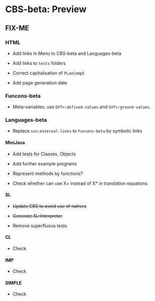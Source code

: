 CBS-beta: Preview
=================

FIX-ME
------

### HTML

- Add links in Menu to CBS-beta and Languages-beta

- Add links to `tests` folders

- Correct capitalisation of `PLanCompS`

- Add page generation date

### Funcons-beta

- Meta-variables: use `DVT<:defined-values` and `GVT<:ground-values`.

### Languages-beta

- Replace `svn:external-links` to `Funcons-beta` by symbolic links

#### MiniJava

- Add tests for Classes, Objects

- Add further example programs

- Represent methods by functions?

- Check whether can use X+ instead of X* in translation equations

#### SL

- ~~Update CBS to avoid use of natives~~

- ~~Generate SL-Interpreter~~

- Remove superfluous tests

#### CL

- Check

#### IMP

- Check

#### SIMPLE

- Check
